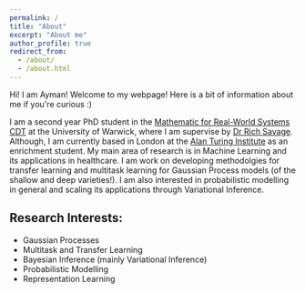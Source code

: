 ```yaml
---
permalink: /
title: "About"
excerpt: "About me"
author_profile: true
redirect_from: 
  - /about/
  - /about.html
---
```


Hi! I am Ayman! Welcome to my webpage! Here is a bit of information about me if you're curious :) 

I am a second year PhD student in the [Mathematic for Real-World Systems CDT](https://warwick.ac.uk/fac/sci/mathsys/) at the University of Warwick, where I am supervise by [Dr Rich Savage](https://warwick.ac.uk/fac/cross_fac/zeeman_institute/staffv2/savage). Although, I am currently based in London at the [Alan Turing Institute](https://www.turing.ac.uk/) as an enrichment student. My main area of research is in Machine Learning and its applications in healthcare. I am work on developing methodolgies for transfer learning and multitask learning for Gaussian Process models (of the shallow and deep varieties!). I am also interested in probabilistic modelling in general and scaling its applications through Variational Inference.

## Research Interests:
* Gaussian Processes
* Multitask and Transfer Learning
* Bayesian Inference (mainly Variational Inference)
* Probabilistic Modelling
* Representation Learning

